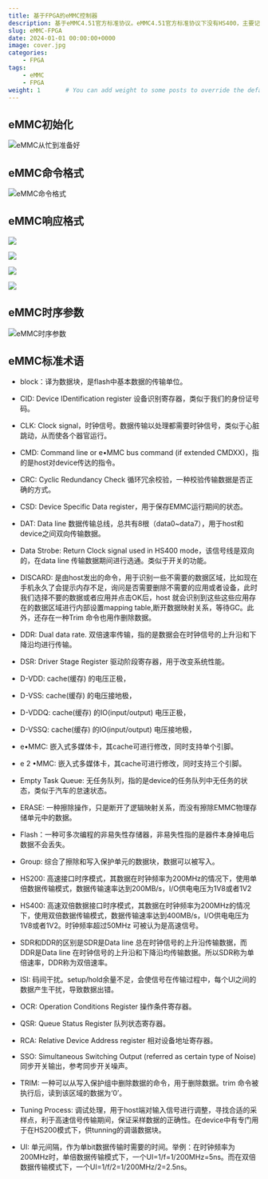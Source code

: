 ```yaml
---
title: 基于FPGA的eMMC控制器
description: 基于eMMC4.51官方标准协议。eMMC4.51官方标准协议下没有HS400，主要记录HS200的开发。
slug: eMMC-FPGA
date: 2024-01-01 00:00:00+0000
image: cover.jpg
categories:
    - FPGA
tags:
    - eMMC
    - FPGA
weight: 1       # You can add weight to some posts to override the default sorting (date descending)
---
```


## eMMC初始化
![eMMC从忙到准备好](busytoready.png)

## eMMC命令格式
![eMMC命令格式](commandtype.png)


## eMMC响应格式
![ ](response0.png)

![ ](response1.png)

![ ](response2.png)

![ ](response3.png)


## eMMC时序参数
![eMMC时序参数](time.jpg)

## eMMC标准术语
- block：译为数据块，是flash中基本数据的传输单位。
- CID: Device IDentification register 设备识别寄存器，类似于我们的身份证号码。
- CLK: Clock signal，时钟信号。数据传输以处理都需要时钟信号，类似于心脏跳动，从而使各个器官运行。
- CMD: Command line or e•MMC bus command (if extended CMDXX)，指的是host对device传达的指令。
- CRC: Cyclic Redundancy Check 循环冗余校验，一种校验传输数据是否正确的方式。
- CSD: Device Specific Data register，用于保存EMMC运行期间的状态。
- DAT: Data line 数据传输总线，总共有8根（data0~data7），用于host和device之间双向传输数据。
- Data Strobe: Return Clock signal used in HS400 mode，该信号线是双向的，在data line 传输数据期间进行选通。类似于开关的功能。
- DISCARD: 是由host发出的命令，用于识别一些不需要的数据区域，比如现在手机永久了会提示内存不足，询问是否需要删除不需要的应用或者设备，此时我们选择不要的数据或者应用并点击OK后，host 就会识别到这些这些应用存在的数据区域进行内部设置mapping table,断开数据映射关系，等待GC。此外，还存在一种Trim 命令也用作删除数据。
- DDR: Dual data rate. 双倍速率传输，指的是数据会在时钟信号的上升沿和下降沿均进行传输。
- DSR: Driver Stage Register 驱动阶段寄存器，用于改变系统性能。
- D-VDD: cache(缓存) 的电压正极，
- D-VSS: cache(缓存) 的电压接地极，
- D-VDDQ: cache(缓存) 的IO(input/output) 电压正极，
- D-VSSQ: cache(缓存) 的IO(input/output) 电压接地极，
- e•MMC: 嵌入式多媒体卡，其cache可进行修改，同时支持单个引脚。
- e 2 •MMC: 嵌入式多媒体卡，其cache可进行修改，同时支持三个引脚。
- Empty Task Queue: 无任务队列，指的是device的任务队列中无任务的状态，类似于汽车的怠速状态。
- ERASE: 一种擦除操作，只是断开了逻辑映射关系，而没有擦除EMMC物理存储单元中的数据。
- Flash：一种可多次编程的非易失性存储器，非易失性指的是器件本身掉电后数据不会丢失。
- Group: 综合了擦除和写入保护单元的数据块，数据可以被写入。
- HS200: 高速接口时序模式，其数据在时钟频率为200MHz的情况下，使用单倍数据传输模式，数据传输速率达到200MB/s，I/O供电电压为1V8或者1V2
- HS400: 高速双倍数据接口时序模式，其数据在时钟频率为200MHz的情况下，使用双倍数据传输模式，数据传输速率达到400MB/s，I/O供电电压为1V8或者1V2。时钟频率超过50MHz 可被认为是高速信号。
- SDR和DDR的区别是SDR是Data line 总在时钟信号的上升沿传输数据，而DDR是Data line 在时钟信号的上升沿和下降沿均传输数据。所以SDR称为单倍速率，DDR称为双倍速率。
- ISI: 码间干扰。setup/hold余量不足，会使信号在传输过程中，每个UI之间的数据产生干扰，导致数据出错。
- OCR: Operation Conditions Register 操作条件寄存器。
- QSR: Queue Status Register 队列状态寄存器。
- RCA: Relative Device Address register 相对设备地址寄存器。
- SSO: Simultaneous Switching Output (referred as certain type of Noise)同步开关输出，参考同步开关噪声。
- TRIM: 一种可以从写入保护组中删除数据的命令，用于删除数据。trim 命令被执行后，读到该区域的数据为‘0’。

- Tuning Process: 调试处理，用于host端对输入信号进行调整，寻找合适的采样点，利于高速信号传输期间，保证采样数据的正确性。在device中有专门用于在HS200模式下，供tunning的调谐数据块。

- UI: 单元间隔，作为单bit数据传输时需要的时间。举例：在时钟频率为200MHz时，单倍数据传输模式下，一个UI=1/f=1/200MHz=5ns。而在双倍数据传输模式下，一个UI=1/f/2=1/200MHz/2=2.5ns。
